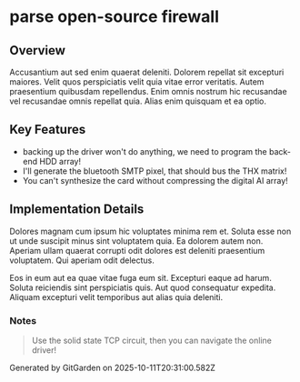 # parse open-source firewall

## Overview
Accusantium aut sed enim quaerat deleniti. Dolorem repellat sit excepturi maiores. Velit quos perspiciatis velit quia vitae error veritatis. Autem praesentium quibusdam repellendus. Enim omnis nostrum hic recusandae vel recusandae omnis repellat quia. Alias enim quisquam et ea optio.

## Key Features
- backing up the driver won't do anything, we need to program the back-end HDD array!
- I'll generate the bluetooth SMTP pixel, that should bus the THX matrix!
- You can't synthesize the card without compressing the digital AI array!

## Implementation Details
Dolores magnam cum ipsum hic voluptates minima rem et. Soluta esse non ut unde suscipit minus sint voluptatem quia. Ea dolorem autem non. Aperiam ullam quaerat corrupti odit dolores est deleniti praesentium voluptatem. Qui aperiam odit delectus.
 Eos in eum aut ea quae vitae fuga eum sit. Excepturi eaque ad harum. Soluta reiciendis sint perspiciatis quis. Aut quod consequatur expedita. Aliquam excepturi velit temporibus aut alias quia deleniti.

### Notes
> Use the solid state TCP circuit, then you can navigate the online driver!

Generated by GitGarden on 2025-10-11T20:31:00.582Z